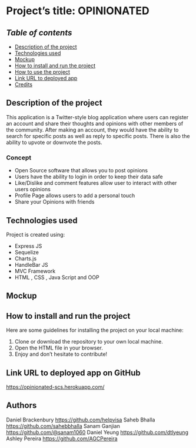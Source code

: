 # Project’s title: OPINIONATED

## **_Table of contents_**
* [Description of the project](#Description-of-the-project)
* [Technologies used](#Technologies-used)
* [Mockup](#Mockup)
* [How to install and run the project](#How-to-install-and-run-the-project)
* [How to use the project](#How-to-use-the-project)
* [Link URL to deployed app](#Link-URL-to-deployed-app-on-GitHub)
* [Credits](#Credits)

## Description of the project
This application is a Twitter-style blog application where users can register an account and share their thoughts and opinions with other members of the community. After making an account, they would have the ability to search for specific posts as well as reply to specific posts. There is also the ability to upvote or downvote the posts.

### Concept
* Open Source software that allows you to post opinions
* Users have the ability to login in order to keep their data safe
* Like/Dislike and comment features allow user to interact with other users opinions
* Profile Page allows users to add a personal touch
* Share your Opinions with friends

## Technologies used
Project is created using:
* Express JS
* Sequelize
* Charts.js
* HandleBar JS
* MVC Framework
* HTML , CSS , Java Script and OOP

## Mockup

## How to install and run the project
Here are some guidelines for installing the project on your local machine:
1. Clone or download the repository to your own local machine.
2. Open the HTML file in your browser.
3. Enjoy and don’t hesitate to contribute!

## Link URL to deployed app on GitHub
https://opinionated-scs.herokuapp.com/

## Authors
Daniel Brackenbury https://github.com/helpvisa 
Saheb Bhalla https://github.com/sahebbhalla
Sanam Ganjian https://github.com/@sanam1060
Daniel Yeung https://github.com/dtlyeung
Ashley Pereira https://github.com/AGCPereira 